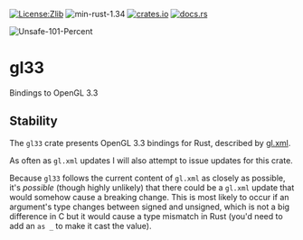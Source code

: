 [![License:Zlib](https://img.shields.io/badge/License-Zlib-brightgreen.svg)](https://opensource.org/licenses/Zlib)
![min-rust-1.34](https://img.shields.io/badge/Min%20Rust-1.34-green.svg)
[![crates.io](https://img.shields.io/crates/v/gl33.svg)](https://crates.io/crates/gl33)
[![docs.rs](https://docs.rs/gl33/badge.svg)](https://docs.rs/gl33/)

![Unsafe-101-Percent](https://img.shields.io/badge/Unsafety-101%25-red.svg)

# gl33
Bindings to OpenGL 3.3

## Stability

The `gl33` crate presents OpenGL 3.3 bindings for Rust, described by [gl.xml](https://github.com/KhronosGroup/OpenGL-Registry/blob/master/xml/gl.xml).

As often as `gl.xml` updates I will also attempt to issue updates for this crate.

Because `gl33` follows the current content of `gl.xml` as closely as possible,
it's *possible* (though highly unlikely) that there could be a `gl.xml` update
that would somehow cause a breaking change. This is most likely to occur if an
argument's type changes between signed and unsigned, which is not a big
difference in C but it would cause a type mismatch in Rust (you'd need to add an
`as _` to make it cast the value).
